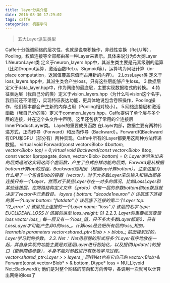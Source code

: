```yaml
---
title: layer分类介绍
date: 2016-08-30 17:29:02
tags: caffe
categories: 机器学习
---
```


<blockquote class="blockquote-center">五大Layer派生类型</blockquote>

<!-- more -->

Caffe十分强调网络的层次性，也就是说卷积操作，非线性变换（ReLU等），Pooling，权值连接等全部都由某一种Layer来表示。具体来说分为5大类Layer
1.NeuronLayer类 定义于neuron_layers.hpp中，其派生类主要是元素级别的运算（比如Dropout运算，激活函数ReLu，Sigmoid等），运算均为同址计算（in-place computation，返回值覆盖原值而占用新的内存）。
2.LossLayer类 定义于loss_layers.hpp中，其派生类会产生loss，只有这些层能够产生loss。
3.数据层 定义于data_layer.hpp中，作为网络的最底层，主要实现数据格式的转换。
4.特征表达层（我自己分的类）定义于vision_layers.hpp（为什么叫vision这个名字，我目前还不清楚），实现特征表达功能，更具体地说包含卷积操作，Pooling操作，他们基本都会产生新的内存占用（Pooling相对较小）。
5.网络连接层和激活函数（我自己分的类）定义于common_layers.hpp，Caffe提供了单个层与多个层的连接，并在这个头文件中声明。这里还包括了常用的全连接层InnerProductLayer类。
Layer的重要成员函数
在Layer内部，数据主要有两种传递方式，正向传导（Forward）和反向传导（Backward）。Forward和Backward有CPU和GPU（部分有）两种实现。Caffe中所有的Layer都要用这两种方法传递数据。
virtual void Forward(const vector<Blob<Dtype>*> &bottom,                     
                     vector<Blob<Dtype>*> *top) = 0;virtual void Backward(const vector<Blob<Dtype>*> &top,
                      const vector<bool> &propagate_down, 
                      vector<Blob<Dtype>*> *bottom) = 0;
Layer类派生出来的层类通过这实现这两个虚函数，产生了各式各样功能的层类。Forward是从根据bottom计算top的过程，Backward则相反（根据top计算bottom）。注意这里为什么用了一个包含Blob的容器（vector），对于大多数Layer来说输入和输出都各连接只有一个Layer，然而对于某些Layer存在一对多的情况，比如LossLayer和某些连接层。在网路结构定义文件（*.proto）中每一层的参数bottom和top数目就决定了vector中元素数目。
layers {
  bottom: "decode1neuron"   // 该层底下连接的第一个Layer
  bottom: "flatdata"        // 该层底下连接的第二个Layer
  top: "l2_error"           // 该层顶上连接的一个Layer
  name: "loss"              // 该层的名字
  type: EUCLIDEAN_LOSS      // 该层的类型
  loss_weight: 0}
2.2.3. Layer的重要成员变量
loss
vector<Dtype> loss_;
每一层又有一个loss_值，只不多大多数Layer都是0，只有LossLayer才可能产生非0的loss_。计算loss是会把所有层的loss_相加。
learnable parameters
vector<shared_ptr<Blob<Dtype> > > blobs_;
前面提到过的，Layer学习到的参数。
2.3. Net：
Net用容器的形式将多个Layer有序地放在一起，其自身实现的功能主要是对逐层Layer进行初始化，以及提供Update( )的接口（更新网络参数），本身不能对参数进行有效地学习过程。
vector<shared_ptr<Layer<Dtype> > > layers_;
同样Net也有它自己的
vector<Blob<Dtype>*>& Forward(const vector<Blob<Dtype>* > & bottom,
                              Dtype* loss = NULL);void Net<Dtype>::Backward();
他们是对整个网络的前向和方向传导，各调用一次就可以计算出网络的loss了
